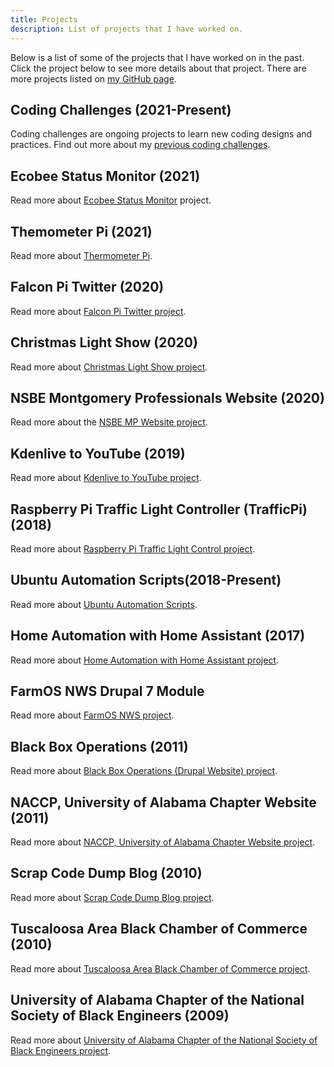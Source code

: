 ```yaml
---
title: Projects
description: List of projects that I have worked on.
---
```


Below is a list of some of the projects that I have worked on in the past. Click the project below to see 
more details about that project. There are more projects listed on
[my GitHub page](https://github.com/almostengr/).

## Coding Challenges (2021-Present)

Coding challenges are ongoing projects to learn new coding designs and practices. Find out more 
about my [previous coding challenges](/codingchallenge).

## Ecobee Status Monitor (2021)

Read more about [Ecobee Status Monitor](/ecobeestatus) project.

## Themometer Pi (2021)

Read more about [Thermometer Pi](/thermometerpi).

## Falcon Pi Twitter (2020)

Read more about [Falcon Pi Twitter project](/falconpitwitter).

## Christmas Light Show (2020)

Read more about [Christmas Light Show project](/lightshow).

## NSBE Montgomery Professionals Website (2020)

Read more about the [NSBE MP Website project](/projects/nsbemp).

## Kdenlive to YouTube (2019)

Read more about [Kdenlive to YouTube project](/projects/kdenlivetoyoutube).

## Raspberry Pi Traffic Light Controller (TrafficPi) (2018)

Read more about [Raspberry Pi Traffic Light Control project](/trafficpi).

## Ubuntu Automation Scripts(2018-Present)

Read more about [Ubuntu Automation Scripts](/projects/ubuntu-automation).

## Home Automation with Home Assistant (2017)

Read more about [Home Automation with Home Assistant project](/homeassistant).

## FarmOS NWS Drupal 7 Module

Read more about [FarmOS NWS project](/projects/farmos-nws).

## Black Box Operations (2011)

Read more about [Black Box Operations (Drupal Website) project](/projects/black-box-operations).

## NACCP, University of Alabama Chapter Website (2011)

Read more about [NACCP, University of Alabama Chapter Website project](/projects/uanaacp).

## Scrap Code Dump Blog (2010)

Read more about [Scrap Code Dump Blog project](/projects/scrap-code-dump).

## Tuscaloosa Area Black Chamber of Commerce (2010)

Read more about [Tuscaloosa Area Black Chamber of Commerce project](/projects/tabcc).

## University of Alabama Chapter of the National Society of Black Engineers (2009)

Read more about 
[University of Alabama Chapter of the National Society of Black Engineers project](/projects/uansbe).

